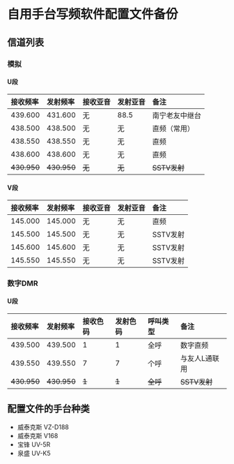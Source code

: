 # 自用手台写频软件配置文件备份

## 信道列表

### 模拟

#### U段

| 接收频率 | 发射频率 | 接收亚音 | 发射亚音 | 备注 |
| :------ | :---- | :------ | :------ | :------ |
| 439.600 | 431.600 | 无 | 88.5 | 南宁老友中继台 |
| 438.500 | 438.500 | 无 | 无 | 直频（常用） |
| 438.550 | 438.550 | 无 | 无 | 直频 |
| 438.600 | 438.600 | 无 | 无 | 直频 |
| ~~430.950~~ | ~~430.950~~ | ~~无~~ | ~~无~~ | ~~SSTV发射~~ |

#### V段

| 接收频率 | 发射频率 | 接收亚音 | 发射亚音 | 备注 |
| :------ | :---- | :------ | :------ | :------ |
| 145.000 | 145.000 | 无 | 无 | 直频 |
| 145.500 | 145.500 | 无 | 无 | SSTV发射 |
| 145.600 | 145.600 | 无 | 无 | SSTV发射 |
| 145.550 | 145.550 | 无 | 无 | SSTV发射 |

### 数字DMR

#### U段

| 接收频率 | 发射频率 | 接收色码 | 发射色码 | 呼叫类型 | 备注 |
| :------ | :---- | :------ | :------ | :------ | :------ |
| 439.500 | 439.500 | 1 | 1 | 全呼 | 数字直频 |
| 439.550 | 439.550 | 7 | 7 | 个呼 | 与友人L通联用 |
| ~~430.950~~ | ~~430.950~~ | ~~1~~ | ~~1~~ | ~~全呼~~ | ~~SSTV发射~~ |

## 配置文件的手台种类

- 威泰克斯 VZ-D188
- 威泰克斯 V168
- 宝锋 UV-5R
- 泉盛 UV-K5
